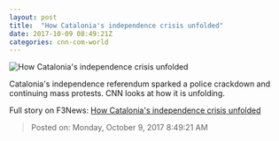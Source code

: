 ```yaml
---
layout: post
title:  "How Catalonia's independence crisis unfolded"
date: 2017-10-09 08:49:21Z
categories: cnn-com-world
---
```


![How Catalonia's independence crisis unfolded](http://i2.cdn.cnn.com/cnnnext/dam/assets/171001085901-06-catalonia-referendum-1001-super-tease.jpg)

Catalonia's independence referendum sparked a police crackdown and continuing mass protests. CNN looks at how it is unfolding.


Full story on F3News: [How Catalonia's independence crisis unfolded](http://www.f3nws.com/n/aUH2X)

> Posted on: Monday, October 9, 2017 8:49:21 AM
